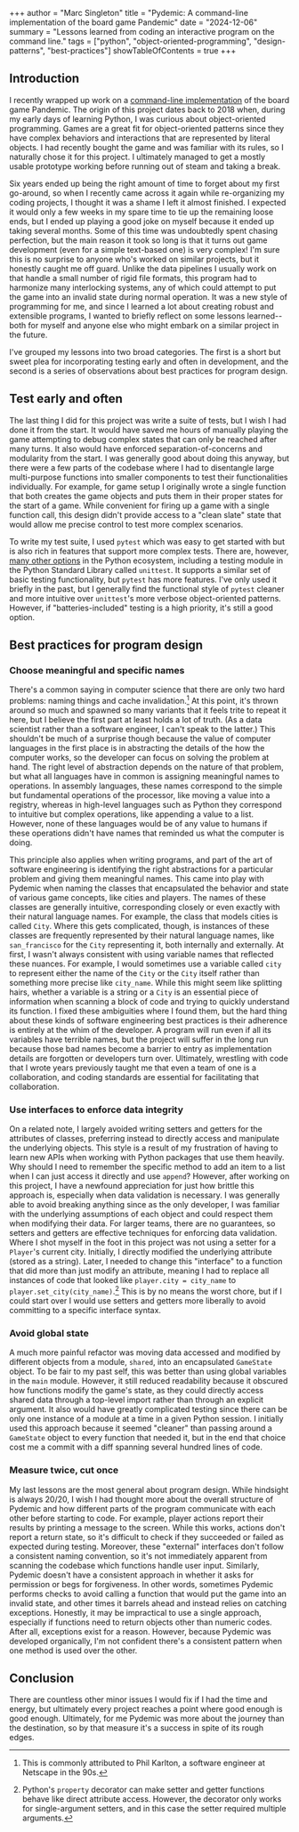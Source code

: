 +++
author = "Marc Singleton"
title = "Pydemic: A command-line implementation of the board game Pandemic"
date = "2024-12-06"
summary = "Lessons learned from coding an interactive program on the command line."
tags = ["python", "object-oriented-programming", "design-patterns", "best-practices"]
showTableOfContents = true
+++

## Introduction
I recently wrapped up work on a [command-line implementation](https://github.com/marcsingleton/Pydemic) of the board game Pandemic. The origin of this project dates back to 2018 when, during my early days of learning Python, I was curious about object-oriented programming. Games are a great fit for object-oriented patterns since they have complex behaviors and interactions that are represented by literal objects. I had recently bought the game and was familiar with its rules, so I naturally chose it for this project. I ultimately managed to get a mostly usable prototype working before running out of steam and taking a break.

Six years ended up being the right amount of time to forget about my first go-around, so when I recently came across it again while re-organizing my coding projects, I thought it was a shame I left it almost finished. I expected it would only a few weeks in my spare time to tie up the remaining loose ends, but I ended up playing a good joke on myself because it ended up taking several months. Some of this time was undoubtedly spent chasing perfection, but the main reason it took so long is that it turns out game development (even for a simple text-based one) is very complex! I'm sure this is no surprise to anyone who's worked on similar projects, but it honestly caught me off guard. Unlike the data pipelines I usually work on that handle a small number of rigid file formats, this program had to harmonize many interlocking systems, any of which could attempt to put the game into an invalid state during normal operation. It was a new style of programming for me, and since I learned a lot about creating robust and extensible programs, I wanted to briefly reflect on some lessons learned--both for myself and anyone else who might embark on a similar project in the future.

I've grouped my lessons into two broad categories. The first is a short but sweet plea for incorporating testing early and often in development, and the second is a series of observations about best practices for program design.

## Test early and often
The last thing I did for this project was write a suite of tests, but I wish I had done it from the start. It would have saved me hours of manually playing the game attempting to debug complex states that can only be reached after many turns. It also would have enforced separation-of-concerns and modularity from the start. I was generally good about doing this anyway, but there were a few parts of the codebase where I had to disentangle large multi-purpose functions into smaller components to test their functionalities individually. For example, for game setup I originally wrote a single function that both creates the game objects and puts them in their proper states for the start of a game. While convenient for firing up a game with a single function call, this design didn't provide access to a "clean slate" state that would allow me precise control to test more complex scenarios.

To write my test suite, I used `pytest` which was easy to get started with but is also rich in features that support more complex tests. There are, however, [many other options](https://wiki.python.org/moin/PythonTestingToolsTaxonomy) in the Python ecosystem, including a testing module in the Python Standard Library called `unittest`. It supports a similar set of basic testing functionality, but `pytest` has more features. I've only used it briefly in the past, but I generally find the functional style of `pytest` cleaner and more intuitive over `unittest`'s more verbose object-oriented patterns. However, if "batteries-included" testing is a high priority, it's still a good option.

## Best practices for program design

### Choose meaningful and specific names
There's a common saying in computer science that there are only two hard problems: naming things and cache invalidation.[^1] At this point, it's thrown around so much and spawned so many variants that it feels trite to repeat it here, but I believe the first part at least holds a lot of truth. (As a data scientist rather than a software engineer, I can't speak to the latter.) This shouldn't be much of a surprise though because the value of computer languages in the first place is in abstracting the details of the how the computer works, so the developer can focus on solving the problem at hand. The right level of abstraction depends on the nature of that problem, but what all languages have in common is assigning meaningful names to operations. In assembly languages, these names correspond to the simple but fundamental operations of the processor, like moving a value into a registry, whereas in high-level languages such as Python they correspond to intuitive but complex operations, like appending a value to a list. However, none of these languages would be of any value to humans if these operations didn't have names that reminded us what the computer is doing.

[^1]: This is commonly attributed to Phil Karlton, a software engineer at Netscape in the 90s.

This principle also applies when writing programs, and part of the art of software engineering is identifying the right abstractions for a particular problem and giving them meaningful names. This came into play with Pydemic when naming the classes that encapsulated the behavior and state of various game concepts, like cities and players. The names of these classes are generally intuitive, corresponding closely or even exactly with their natural language names. For example, the class that models cities is called `City`. Where this gets complicated, though, is instances of these classes are frequently represented by their natural language names, like `san_francisco` for the `City` representing it, both internally and externally. At first, I wasn't always consistent with using variable names that reflected these nuances. For example, I would sometimes use a variable called `city` to represent either the name of the `City` or the `City` itself rather than something more precise like `city_name`. While this might seem like splitting hairs, whether a variable is a string or a `City` is an essential piece of information when scanning a block of code and trying to quickly understand its function. I fixed these ambiguities where I found them, but the hard thing about these kinds of software engineering best practices is their adherence is entirely at the whim of the developer. A program will run even if all its variables have terrible names, but the project will suffer in the long run because those bad names become a barrier to entry as implementation details are forgotten or developers turn over. Ultimately, wrestling with code that I wrote years previously taught me that even a team of one is a collaboration, and coding standards are essential for facilitating that collaboration.

### Use interfaces to enforce data integrity
On a related note, I largely avoided writing setters and getters for the attributes of classes, preferring instead to directly access and manipulate the underlying objects. This style is a result of my frustration of having to learn new APIs when working with Python packages that use them heavily. Why should I need to remember the specific method to add an item to a list when I can just access it directly and use `append`? However, after working on this project, I have a newfound appreciation for just how brittle this approach is, especially when data validation is necessary. I was generally able to avoid breaking anything since as the only developer, I was familiar with the underlying assumptions of each object and could respect them when modifying their data. For larger teams, there are no guarantees, so setters and getters are effective techniques for enforcing data validation. Where I shot myself in the foot in this project was not using a setter for a `Player`'s current city. Initially, I directly modified the underlying attribute (stored as a string). Later, I needed to change this "interface" to a function that did more than just modify an attribute, meaning I had to replace all instances of code that looked like `player.city = city_name` to `player.set_city(city_name)`.[^2] This is by no means the worst chore, but if I could start over I would use setters and getters more liberally to avoid committing to a specific interface syntax.

[^2]: Python's `property` decorator can make setter and getter functions behave like direct attribute access. However, the decorator only works for single-argument setters, and in this case the setter required multiple arguments.

### Avoid global state
A much more painful refactor was moving data accessed and modified by different objects from a module, `shared`, into an encapsulated `GameState` object. To be fair to my past self, this was better than using global variables in the `main` module. However, it still reduced readability because it obscured how functions modify the game's state, as they could directly access shared data through a top-level import rather than through an explicit argument. It also would have greatly complicated testing since there can be only one instance of a module at a time in a given Python session. I initially used this approach because it seemed "cleaner" than passing around a `GameState` object to every function that needed it, but in the end that choice cost me a commit with a diff spanning several hundred lines of code.

### Measure twice, cut once
My last lessons are the most general about program design. While hindsight is always 20/20, I wish I had thought more about the overall structure of Pydemic and how different parts of the program communicate with each other before starting to code. For example, player actions report their results by printing a message to the screen. While this works, actions don't report a return state, so it's difficult to check if they succeeded or failed as expected during testing. Moreover, these "external" interfaces don't follow a consistent naming convention, so it's not immediately apparent from scanning the codebase which functions handle user input. Similarly, Pydemic doesn't have a consistent approach in whether it asks for permission or begs for forgiveness. In other words, sometimes Pydemic performs checks to avoid calling a function that would put the game into an invalid state, and other times it barrels ahead and instead relies on catching exceptions. Honestly, it may be impractical to use a single approach, especially if functions need to return objects other than numeric codes. After all, exceptions exist for a reason. However, because Pydemic was developed organically, I'm not confident there's a consistent pattern when one method is used over the other.

## Conclusion
There are countless other minor issues I would fix if I had the time and energy, but ultimately every project reaches a point where good enough is good enough. Ultimately, for me Pydemic was more about the journey than the destination, so by that measure it's a success in spite of its rough edges.
